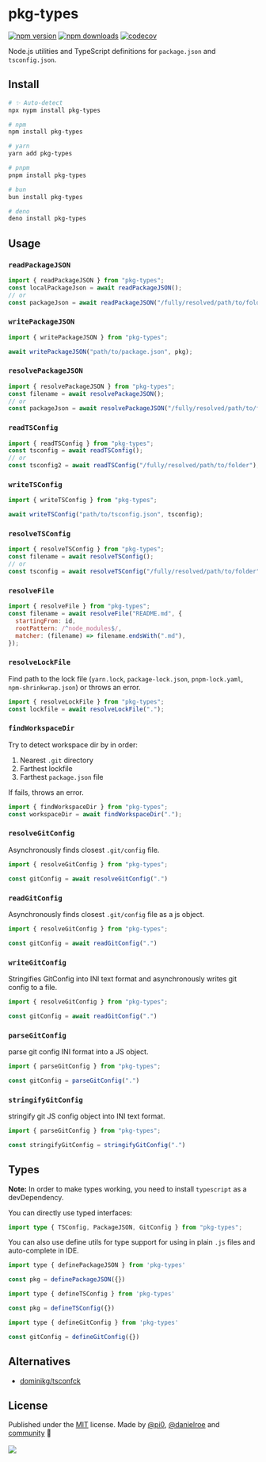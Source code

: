 # pkg-types

<!-- automd:badges color=yellow codecov -->

[![npm version](https://img.shields.io/npm/v/pkg-types?color=yellow)](https://npmjs.com/package/pkg-types)
[![npm downloads](https://img.shields.io/npm/dm/pkg-types?color=yellow)](https://npm.chart.dev/pkg-types)
[![codecov](https://img.shields.io/codecov/c/gh/unjs/pkg-types?color=yellow)](https://codecov.io/gh/unjs/pkg-types)

<!-- /automd -->

Node.js utilities and TypeScript definitions for `package.json` and `tsconfig.json`.

## Install

<!-- automd:pm-i -->

```sh
# ✨ Auto-detect
npx nypm install pkg-types

# npm
npm install pkg-types

# yarn
yarn add pkg-types

# pnpm
pnpm install pkg-types

# bun
bun install pkg-types

# deno
deno install pkg-types
```

<!-- /automd -->

## Usage

### `readPackageJSON`

```js
import { readPackageJSON } from "pkg-types";
const localPackageJson = await readPackageJSON();
// or
const packageJson = await readPackageJSON("/fully/resolved/path/to/folder");
```

### `writePackageJSON`

```js
import { writePackageJSON } from "pkg-types";

await writePackageJSON("path/to/package.json", pkg);
```

### `resolvePackageJSON`

```js
import { resolvePackageJSON } from "pkg-types";
const filename = await resolvePackageJSON();
// or
const packageJson = await resolvePackageJSON("/fully/resolved/path/to/folder");
```

### `readTSConfig`

```js
import { readTSConfig } from "pkg-types";
const tsconfig = await readTSConfig();
// or
const tsconfig2 = await readTSConfig("/fully/resolved/path/to/folder");
```

### `writeTSConfig`

```js
import { writeTSConfig } from "pkg-types";

await writeTSConfig("path/to/tsconfig.json", tsconfig);
```

### `resolveTSConfig`

```js
import { resolveTSConfig } from "pkg-types";
const filename = await resolveTSConfig();
// or
const tsconfig = await resolveTSConfig("/fully/resolved/path/to/folder");
```

### `resolveFile`

```js
import { resolveFile } from "pkg-types";
const filename = await resolveFile("README.md", {
  startingFrom: id,
  rootPattern: /^node_modules$/,
  matcher: (filename) => filename.endsWith(".md"),
});
```

### `resolveLockFile`

Find path to the lock file (`yarn.lock`, `package-lock.json`, `pnpm-lock.yaml`, `npm-shrinkwrap.json`) or throws an error.

```js
import { resolveLockFile } from "pkg-types";
const lockfile = await resolveLockFile(".");
```

### `findWorkspaceDir`

Try to detect workspace dir by in order:

1. Nearest `.git` directory
2. Farthest lockfile
3. Farthest `package.json` file

If fails, throws an error.

```js
import { findWorkspaceDir } from "pkg-types";
const workspaceDir = await findWorkspaceDir(".");
```

### `resolveGitConfig`

Asynchronously finds closest `.git/config` file.

```js
import { resolveGitConfig } from "pkg-types";

const gitConfig = await resolveGitConfig(".")
```

### `readGitConfig`

Asynchronously finds closest `.git/config` file as a js object.

```js
import { resolveGitConfig } from "pkg-types";

const gitConfig = await readGitConfig(".")
```

### `writeGitConfig`

Stringifies GitConfig into INI text format and asynchronously writes git config to a file.

```js
import { resolveGitConfig } from "pkg-types";

const gitConfig = await readGitConfig(".")
```

### `parseGitConfig`

parse git config INI format into a JS object.

```js
import { parseGitConfig } from "pkg-types";

const gitConfig = parseGitConfig(".")
```

### `stringifyGitConfig`

stringify git JS config object into INI text format.

```js
import { parseGitConfig } from "pkg-types";

const stringifyGitConfig = stringifyGitConfig(".")
```


## Types

**Note:** In order to make types working, you need to install `typescript` as a devDependency.

You can directly use typed interfaces:

```ts
import type { TSConfig, PackageJSON, GitConfig } from "pkg-types";
```

You can also use define utils for type support for using in plain `.js` files and auto-complete in IDE.

```js
import type { definePackageJSON } from 'pkg-types'

const pkg = definePackageJSON({})
```

```js
import type { defineTSConfig } from 'pkg-types'

const pkg = defineTSConfig({})
```

```js
import type { defineGitConfig } from 'pkg-types'

const gitConfig = defineGitConfig({})
```

## Alternatives

- [dominikg/tsconfck](https://github.com/dominikg/tsconfck)

## License

<!-- automd:contributors license=MIT author="pi0,danielroe" -->

Published under the [MIT](https://github.com/unjs/pkg-types/blob/main/LICENSE) license.
Made by [@pi0](https://github.com/pi0), [@danielroe](https://github.com/danielroe) and [community](https://github.com/unjs/pkg-types/graphs/contributors) 💛
<br><br>
<a href="https://github.com/unjs/pkg-types/graphs/contributors">
<img src="https://contrib.rocks/image?repo=unjs/pkg-types" />
</a>

<!-- /automd -->
